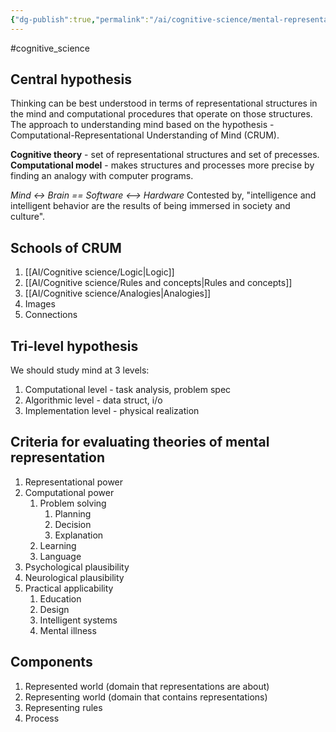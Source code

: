 ```yaml
---
{"dg-publish":true,"permalink":"/ai/cognitive-science/mental-representation/","created":"","updated":""}
---
```


#cognitive_science

## Central hypothesis

Thinking can be best understood in terms of representational structures in the mind and computational procedures that operate on those structures.
The approach to understanding mind based on the hypothesis - Computational-Representational Understanding of Mind (CRUM).

**Cognitive theory** - set of representational structures and set of precesses.
**Computational model** - makes structures and processes more precise by finding an analogy with computer programs.

*Mind <-> Brain == Software <--> Hardware*
Contested by, "intelligence and intelligent behavior are the results of being immersed in society and culture".

## Schools of CRUM
1. [[AI/Cognitive science/Logic\|Logic]]
2. [[AI/Cognitive science/Rules and concepts\|Rules and concepts]]
4. [[AI/Cognitive science/Analogies\|Analogies]]
5. Images
6. Connections

## Tri-level hypothesis

We should study mind at 3 levels:
1. Computational level - task analysis, problem spec
3. Algorithmic level - data struct, i/o
4. Implementation level - physical realization

## Criteria for evaluating theories of mental representation

1. Representational power
2. Computational power
	1. Problem solving
		1. Planning
		2. Decision
		3. Explanation
	2. Learning
	3. Language
3. Psychological plausibility
4. Neurological plausibility
5. Practical applicability
	1. Education
	2. Design
	3. Intelligent systems
	4. Mental illness

## Components
1. Represented world (domain that representations are about)
2. Representing world (domain that contains representations)
3. Representing rules
4. Process
